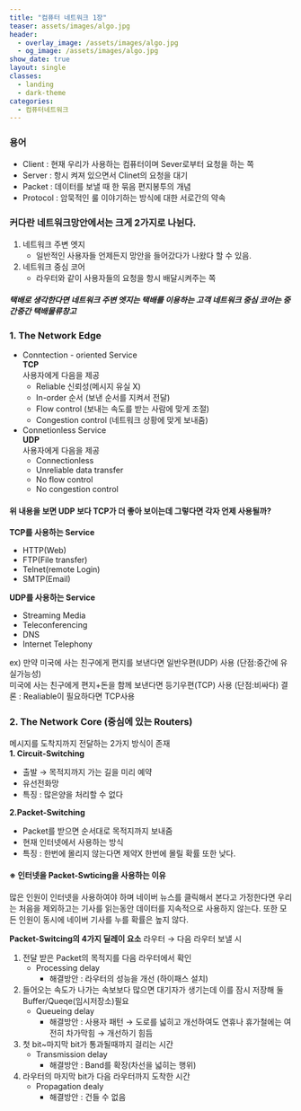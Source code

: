 ```yaml
---
title: "컴퓨터 네트워크 1장"
teaser: assets/images/algo.jpg
header:
  - overlay_image: /assets/images/algo.jpg
  - og_image: /assets/images/algo.jpg
show_date: true
layout: single
classes:
  - landing
  - dark-theme
categories:
  - 컴퓨터네트워크
---
```


### 용어
* Client : 현재 우리가 사용하는 컴퓨터이며 Sever로부터 요청을 하는 쪽
* Server : 항시 켜져 있으면서 Clinet의 요청을 대기
* Packet : 데이터를 보낼 때 한 묶음 편지봉투의 개념
* Protocol : 암묵적인 룰 이야기하는 방식에 대한 서로간의 약속

### 커다란 네트워크망안에서는 크게 2가지로 나뉜다. 
1. 네트워크 주변 엣지
    * 일반적인 사용자들 언제든지 망안을 들어갔다가 나왔다 할 수 있음.
2. 네트워크 중심 코어
    * 라우터와 같이 사용자들의 요청을 항시 배달시켜주는 쪽

##### 택배로 생각한다면 네트워크 주변 엣지는 택배를 이용하는 고객 네트워크 중심 코어는 중간중간 택배물류창고

###  **1. The Network Edge**
* Conntection - oriented Service  
**TCP**  
사용자에게 다음을 제공 
    * Reliable 신뢰성(메시지 유실 X)
    * In-order 순서 (보낸 순서를 지켜서 전달)
    * Flow control (보내는 속도를 받는 사람에 맞게 조절)
    * Congestion control (네트워크 상황에 맞게 보내줌)    
* Connetionless Service  
**UDP**  
사용자에게 다음을 제공
    * Connectionless
    * Unreliable data transfer
    * No flow control
    * No congestion control

#### 위 내용을 보면 UDP 보다 TCP가 더 좋아 보이는데 그렇다면 각자 언제 사용될까?
**TCP를 사용하는 Service**  
* HTTP(Web)
* FTP(File transfer)
* Telnet(remote Login)
* SMTP(Email)

**UDP를 사용하는 Service**
* Streaming Media
* Teleconferencing
* DNS
* Internet Telephony

ex) 만약 미국에 사는 친구에게 편지를 보낸다면 일반우편(UDP) 사용 (단점:중간에 유실가능성)   
미국에 사는 친구에게 편지+돈을 함께 보낸다면 등기우편(TCP) 사용 (단점:비싸다)
결론 : Realiable이 필요하다면 TCP사용

###  **2. The Network Core (중심에 있는 Routers)**
메시지를 도착지까지 전달하는 2가지 방식이 존재  
**1. Circuit-Switching**
* 출발 → 목적지까지 가는 길을 미리 예약
* 유선전화망
* 특징 : 많은양을 처리할 수 없다

**2.Packet-Switching**
* Packet를 받으면 순서대로 목적지까지 보내줌
* 현재 인터넷에서 사용하는 방식
* 특징 : 한번에 몰리지 않는다면 제약X 한번에 몰릴 확률 또한 낮다.

#### ※ 인터넷을 Packet-Swticing을 사용하는 이유
많은 인원이 인터넷을 사용하여야 하며 네이버 뉴스를 클릭해서 본다고 가정한다면 우리는 처음을 제외하고는 기사를 읽는동안 데이터를 지속적으로 사용하지 않는다. 또한 모든 인원이 동시에 네이버 기사를 누를 확률은 높지 않다.

**Packet-Switcing의 4가지 딜레이 요소**
라우터 → 다음 라우터 보낼 시

1. 전달 받은 Packet의 목적지를 다음 라우터에서 확인 
    * Processing delay 
        * 해결방안 : 라우터의 성능을 개선 (하이패스 설치)
2. 들어오는 속도가 나가는 속보보다 많으면 대기자가 생기는데 이를 잠시 저장해 둘 Buffer/Queqe(임시저장소)필요
    * Queueing delay
        * 해결방안 : 사용자 패턴 → 도로를 넓히고 개선하여도 연휴나 휴가철에는 여전히 차가막힘 → 개선하기 힘듬
3. 첫 bit~마지막 bit가 통과될때까지 걸리는 시간
    * Transmission delay 
        * 해결방안 : Band를 확장(차선을 넓히는 행위)
4. 라우터의 마지막 bit가 다음 라우터까지 도착한 시간
    * Propagation dealy 
        * 해결방안 : 건들 수 없음